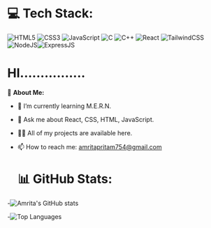 # 💻 Tech Stack: 
![HTML5](https://img.shields.io/badge/html5-%23E34F26.svg?style=for-the-badge&logo=html5&logoColor=white) ![CSS3](https://img.shields.io/badge/css3-%231572B6.svg?style=for-the-badge&logo=css3&logoColor=white) ![JavaScript](https://img.shields.io/badge/javascript-%23323330.svg?style=for-the-badge&logo=javascript&logoColor=%23F7DF1E) ![C](https://img.shields.io/badge/c-%2300599C.svg?style=for-the-badge&logo=c&logoColor=white) ![C++](https://img.shields.io/badge/c++-%2300599C.svg?style=for-the-badge&logo=c%2B%2B&logoColor=white) ![React](https://img.shields.io/badge/react-%2320232a.svg?style=for-the-badge&logo=react&logoColor=%2361DAFB) ![TailwindCSS](https://img.shields.io/badge/tailwindcss-%2338B2AC.svg?style=for-the-badge&logo=tailwind-css&logoColor=white) ![NodeJS](https://img.shields.io/badge/node.js-6DA55F?style=for-the-badge&logo=node.js&logoColor=white)![ExpressJS](https://img.shields.io/badge/express.js-6DA55F?style=for-the-badge&logo=express.js&logoColor=Black)
 # HI................


💫 **About Me:**

- 🌱 I’m currently learning M.E.R.N.
- 💬 Ask me about React, CSS, HTML, JavaScript.
- 👨‍💻 All of my projects are available here.
- 📫 How to reach me: [amritapritam754@gmail.com](mailto:amritapritam754@gmail.com)

  # 📊 GitHub Stats:
  
-![Amrita's GitHub stats](https://github-readme-stats.vercel.app/api?username=AmritaPritam1998&show_icons=true&theme=radical)

-![Top Languages](https://github-readme-stats.vercel.app/api/top-langs/?username=AmritaPritam1998&layout=compact&theme=radical)
<!--
**AmritaPritam1998/AmritaPritam1998** is a ✨ _special_ ✨ repository because its `README.md` (this file) appears on your GitHub profile.

Here are some ideas to get you started:

- 🔭 I’m currently working on ...
- 🌱 I’m currently learning ...
- 👯 I’m looking to collaborate on ...
- 🤔 I’m looking for help with ...
- 💬 Ask me about ...
- 📫 How to reach me: ...
- 😄 Pronouns: ...
- ⚡ Fun fact: ...
-->
